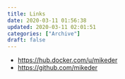 ```yaml
---
title: Links
date: 2020-03-11 01:56:38
updated: 2020-03-11 02:01:51
categories: ["Archive"]
draft: false
---
```


<ul><li><a href="https://hub.docker.com/u/mikeder" target="_blank">https://hub.docker.com/u/mikeder</a></li><li><a href="https://github.com/mikeder" target="_blank">https://github.com/mikeder</a></li></ul>